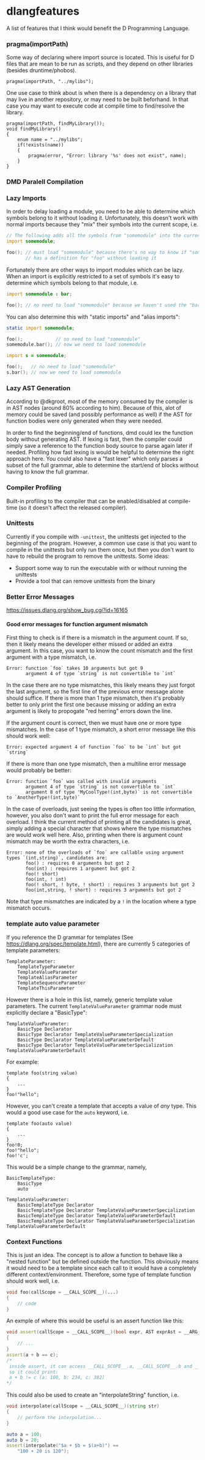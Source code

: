 # dlangfeatures

A list of features that I think would benefit the D Programming Language.

### pragma(importPath)

Some way of declaring where import source is located.  This is useful for D files that are mean to be run as scripts, and they depend on other libraries (besides druntime/phobos).

```
pragma(importPath, "../mylibs");
```

One use case to think about is when there is a dependency on a library that may live in another repository, or may need to be built beforhand.  In that case you may want to execute code at compile time to find/resolve the library.
```
pragma(importPath, findMyLibrary());
void findMyLibrary()
{
    enum name = "../mylibs";
    if(!exists(name))
    {
        pragma(error, "Error: library '%s' does not exist", name);
    }
}
```

### DMD Paralell Compilation

### Lazy Imports

In order to delay loading a module, you need to be able to determine which symbols belong to it without loading it.  Unfortunately, this doesn't work with normal imports because they "mix" their symbols into the current scope, i.e.

```D
// The following adds all the symbols from "somemodule" into the current scope
import somemodule;

foo(); // must load "somemodule" because there's no way to know if "somemodule"
       // has a definition for "foo" without loading it
```

Fortunately there are other ways to import modules which can be lazy.  When an import is explicitly restricted to a set of symbols it's easy to determine which symbols belong to that module, i.e.
```D
import somemodule : bar;

foo(); // no need to load "somemodule" because we haven't used the "bar" symbol
```

You can also determine this with "static imports" and "alias imports":
```D
static import somemodule;

foo();            // no need to load "somemodule"
somemodule.bar(); // now we need to load somemodule
```
```D
import s = somemodule;

foo();   // no need to load "somemodule"
s.bar(); // now we need to load somemodule
```

### Lazy AST Generation

According to @dkgroot, most of the memory consumed by the compiler is in AST nodes (around 80% according to him).  Because of this, alot of memory could be saved (and possibly performance as well) if the AST for function bodies were only generated when they were needed.

In order to find the beginning/end of functions, dmd could lex the function body without generating AST.  If lexing is fast, then the compiler could simply save a reference to the function body source to parse again later if needed.  Profiling how fast lexing is would be helpful to determine the right approach here.  You could also have a "fast lexer" which only parses a subset of the full grammar, able to determine the start/end of blocks without having to know the full grammar.

### Compiler Profiling

Built-in profiling to the compiler that can be enabled/disabled at compile-time (so it doesn't affect the released compiler).

### Unittests

Currently if you compile with `-unittest`, the unittests get injected to the beginning of the program.  However, a common use case is that you want to compile in the unittests but only run them once, but then you don't want to have to rebuild the program to remove the unittests.  Some ideas:
* Support some way to run the executable with or without running the unittests
* Provide a tool that can remove unittests from the binary

### Better Error Messages

https://issues.dlang.org/show_bug.cgi?id=16165

#### Good error messages for function argument mismatch

First thing to check is if there is a mismatch in the argument count.  If so, then it likely means the developer either missed or added an extra argument.  In this case, you want to know the count mismatch and the first argument with a type mismatch, i.e.
```
Error: function `foo` takes 10 arguments but got 9
       argument 4 of type `string` is not convertible to `int`
```
In the case there are no type mismatches, this likely means they just forgot the last argument, so the first line of the previous error message alone should suffice.  If there is more than 1 type mismatch, then it's probably better to only print the first one because missing or adding an extra argument is likely to propogate "red herring" errors down the line.

If the argument count is correct, then we must have one or more type mismatches.  In the case of 1 type mismatch, a short error message like this should work well:
```
Error: expected argument 4 of function `foo` to be `int` but got `string`
```
If there is more than one type mismatch, then a multiline error message would probably be better:
```
Error: function `foo` was called with invalid arguments
       argument 4 of type `string` is not convertible to `int`
       argument 8 of type 'MyCoolType!(int,byte)` is not convertible to `AnotherType!(int,byte)`
```

In the case of overloads, just seeing the types is often too little information, however, you also don't want to print the full error message for each overload.  I think the current method of printing all the candidates is great, simply adding a special character that shows where the type mismatches are would work well here.  Also, printing when there is argument count mismatch may be worth the extra characters, i.e.
```
Error: none of the overloads of `foo` are callable using argument types `(int,string)`, candidates are:
       foo() : requires 0 arguments but got 2
       foo(int) : requires 1 argument but got 2
       foo(! short)
       foo(int, ! int)
       foo(! short, ! byte, ! short) : requires 3 arguments but got 2
       foo(int,string, ! short) : requires 3 arguments but got 2
```
Note that type mismatches are indicated by a `!` in the location where a type mismatch occurs.

### template auto value parameter

If you reference the D grammar for templates (See https://dlang.org/spec/template.html), there are currently 5 categories of template parameters:
```
TemplateParameter:
    TemplateTypeParameter
    TemplateValueParameter
    TemplateAliasParameter
    TemplateSequenceParameter
    TemplateThisParameter
```

However there is a hole in this list, namely, generic template value parameters.  The current `TemplateValueParameter` grammar node must explicitly declare a "BasicType":
```
TemplateValueParameter:
    BasicType Declarator
    BasicType Declarator TemplateValueParameterSpecialization
    BasicType Declarator TemplateValueParameterDefault
    BasicType Declarator TemplateValueParameterSpecialization TemplateValueParameterDefault
```
For example:
```
template foo(string value)
{
    ...
}
foo!"hello";
```

However, you can't create a template that accepts a value of *any* type.  This would a good use case for the `auto` keyword, i.e.
```
template foo(auto value)
{
    ...
}
foo!0;
foo!"hello";
foo!'c';
```

This would be a simple change to the grammar, namely,
```
BasicTemplateType:
    BasicType
    auto

TemplateValueParameter:
    BasicTemplateType Declarator
    BasicTemplateType Declarator TemplateValueParameterSpecialization
    BasicTemplateType Declarator TemplateValueParameterDefault
    BasicTemplateType Declarator TemplateValueParameterSpecialization TemplateValueParameterDefault
```

### Context Functions

This is just an idea.  The concept is to allow a function to behave like a "nested function" but be defined outside the function.  This obviously means it would need to be a template since each call to it would have a completely different context/environment.  Therefore, some type of template function should work well, i.e.
```D
void foo(callScope = __CALL_SCOPE__)(...)
{
    // code
}
```

An exmple of where this would be useful is an assert function like this:
```D
void assert(callScope = __CALL_SCOPE__)(bool expr, AST exprAst = __ARG_AST__!expr)
{
    // ...
}
assert(a + b == c);
/*
 inside assert, it can access __CALL_SCOPE__.a, __CALL_SCOPE__.b and __CALL_SCOPE__.c
 so it could print:
 a + b != c (a: 100, b: 234, c: 382)
*/
```

This could also be used to create an "interpolateString" function, i.e.
```D
void interpolate(callScope = __CALL_SCOPE__)(string str)
{
    // perform the interpolation...
}

auto a = 100;
auto b = 20;
assert(interpolate("$a + $b = $(a+b)") ==
    "100 + 20 is 120");
```

